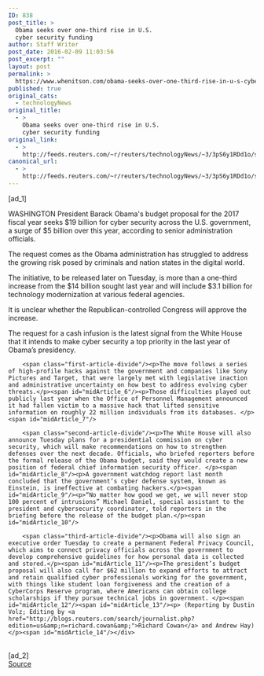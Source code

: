 ```yaml
---
ID: 838
post_title: >
  Obama seeks over one-third rise in U.S.
  cyber security funding
author: Staff Writer
post_date: 2016-02-09 11:03:56
post_excerpt: ""
layout: post
permalink: >
  https://www.whenitson.com/obama-seeks-over-one-third-rise-in-u-s-cyber-security-funding/
published: true
original_cats:
  - technologyNews
original_title:
  - >
    Obama seeks over one-third rise in U.S.
    cyber security funding
original_link:
  - >
    http://feeds.reuters.com/~r/reuters/technologyNews/~3/3pS6y1RDd1o/story01.htm
canonical_url:
  - >
    http://feeds.reuters.com/~r/reuters/technologyNews/~3/3pS6y1RDd1o/story01.htm
---
```

 [ad_1]
<br><div id="articleText">
<span id="midArticle_start"/>

<span id="midArticle_0"/><span class="focusParagraph" readability="6"><p><span class="articleLocation">WASHINGTON</span> President Barack Obama's budget proposal for the 2017 fiscal year seeks $19 billion for cyber security across the U.S. government, a surge of $5 billion over this year, according to senior administration officials. </p></span><span id="midArticle_1"/><p>The request comes as the Obama administration has struggled to address the growing risk posed by criminals and nation states in the digital world.</p><span id="midArticle_2"/><p>The initiative, to be released later on Tuesday, is more than a one-third increase from the $14 billion sought last year and will include $3.1 billion for technology modernization at various federal agencies.</p><span id="midArticle_3"/><p>It is unclear whether the Republican-controlled Congress will approve the increase.</p><span id="midArticle_4"/><p>The request for a cash infusion is the latest signal from the White House that it intends to make cyber security a top priority in the last year of Obama’s presidency. </p><span id="midArticle_5"/>
        
        <span class="first-article-divide"/><p>The move follows a series of high-profile hacks against the government and companies like Sony Pictures and Target, that were largely met with legislative inaction and administrative uncertainty on how best to address evolving cyber threats.</p><span id="midArticle_6"/><p>Those difficulties played out publicly last year when the Office of Personnel Management announced it had fallen victim to a massive hack that lifted sensitive information on roughly 22 million individuals from its databases. </p><span id="midArticle_7"/>
        
        <span class="second-article-divide"/><p>The White House will also announce Tuesday plans for a presidential commission on cyber security, which will make recommendations on how to strengthen defenses over the next decade. Officials, who briefed reporters before the formal release of the Obama budget, said they would create a new position of federal chief information security officer. </p><span id="midArticle_8"/><p>A government watchdog report last month concluded that the government’s cyber defense system, known as Einstein, is ineffective at combating hackers.</p><span id="midArticle_9"/><p>“No matter how good we get, we will never stop 100 percent of intrusions” Michael Daniel, special assistant to the president and cybersecurity coordinator, told reporters in the briefing before the release of the budget plan.</p><span id="midArticle_10"/>
        
        <span class="third-article-divide"/><p>Obama will also sign an executive order Tuesday to create a permanent Federal Privacy Council, which aims to connect privacy officials across the government to develop comprehensive guidelines for how personal data is collected and stored.</p><span id="midArticle_11"/><p>The president’s budget proposal will also call for $62 million to expand efforts to attract and retain qualified cyber professionals working for the government, with things like student loan forgiveness and the creation of a CyberCorps Reserve program, where Americans can obtain college scholarships if they pursue technical jobs in government. </p><span id="midArticle_12"/><span id="midArticle_13"/><p> (Reporting by Dustin Volz; Editing by <a href="http://blogs.reuters.com/search/journalist.php?edition=us&amp;n=richard.cowan&amp;">Richard Cowan</a> and Andrew Hay)</p><span id="midArticle_14"/></div>
<br>[ad_2]
<br><a href="http://feeds.reuters.com/~r/reuters/technologyNews/~3/3pS6y1RDd1o/story01.htm">Source </a>